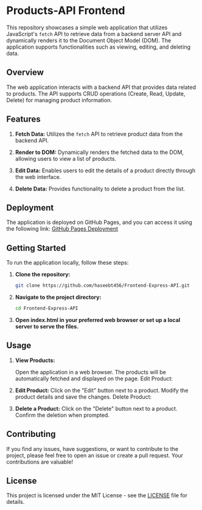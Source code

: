 # Products-API Frontend

This repository showcases a simple web application that utilizes JavaScript's `fetch` API to retrieve data from a backend server API and dynamically renders it to the Document Object Model (DOM). The application supports functionalities such as viewing, editing, and deleting data.

## Overview

The web application interacts with a backend API that provides data related to products. The API supports CRUD operations (Create, Read, Update, Delete) for managing product information.

## Features

1. **Fetch Data:** Utilizes the `fetch` API to retrieve product data from the backend API.

2. **Render to DOM:** Dynamically renders the fetched data to the DOM, allowing users to view a list of products.

3. **Edit Data:** Enables users to edit the details of a product directly through the web interface.

4. **Delete Data:** Provides functionality to delete a product from the list.

## Deployment

The application is deployed on GitHub Pages, and you can access it using the following link: [GitHub Pages Deployment](https://haseebt456.github.io/Frontend-Express-API/)


## Getting Started

To run the application locally, follow these steps:

1. **Clone the repository:**

   ```bash
   git clone https://github.com/haseebt456/Frontend-Express-API.git
   ```
2. **Navigate to the project directory:**
   ```bash
   cd Frontend-Express-API

3. **Open index.html in your preferred web browser or set up a local server to serve the files.**

## Usage

1. **View Products:**

    Open the application in a web browser.
    The products will be automatically fetched and displayed on the page.
    Edit Product:
2. **Edit Product:**
    Click on the "Edit" button next to a product.
    Modify the product details and save the changes.
    Delete Product:
3. **Delete a Product:**
    Click on the "Delete" button next to a product.
    Confirm the deletion when prompted.

## Contributing

If you find any issues, have suggestions, or want to contribute to the project, please feel free to open an issue or create a pull request. Your contributions are valuable!

## License

This project is licensed under the MIT License - see the [LICENSE](LICENSE) file for details.
